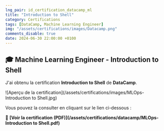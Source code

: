 ```yaml
---
lng_pair: id_certification_datacamp_ml
title: "Introduction to Shell"
category: Certifications
tags: [DataCamp, Machine Learning Engineer]
img: "/assets/certifications/images/Datacamp.png"
comments_disable: true
date: 2024-06-30 22:00:00 +0100
---
```


## 🎓 Machine Learning Engineer - Introduction to Shell

J'ai obtenu la certification **Introduction to Shell** de **DataCamp**.

![Aperçu de la certification](/assets/certifications/images/MLOps-Introduction to Shell.jpg)  

Vous pouvez la consulter en cliquant sur le lien ci-dessous :

📜 **[Voir la certification (PDF)](/assets/certifications/datacamp/MLOps-Introduction to Shell.pdf)** 
